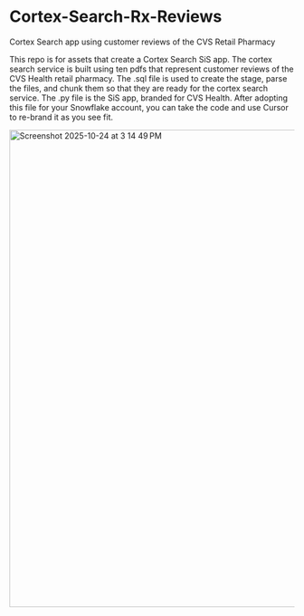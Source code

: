 # Cortex-Search-Rx-Reviews
Cortex Search app using customer reviews of the CVS Retail Pharmacy

This repo is for assets that create a Cortex Search SiS app.  The cortex search service is built using ten pdfs that represent customer reviews of the CVS Health retail pharmacy.  The .sql file is used to create the stage, parse the files, and chunk them so that they are ready for the cortex search service.  The .py file is the SiS app, branded for CVS Health.  After adopting this file for your Snowflake account, you can take the code and use Cursor to re-brand it as you see fit.

<img width="971" height="843" alt="Screenshot 2025-10-24 at 3 14 49 PM" src="https://github.com/user-attachments/assets/caf7035e-56b5-40e3-a2c2-84d50f4c98aa" />
